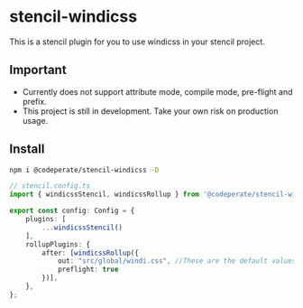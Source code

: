 # stencil-windicss
This is a stencil plugin for you to use windicss in your stencil project.
## Important

- Currently does not support attribute mode, compile mode, pre-flight and prefix.
- This project is still in development. Take your own risk on production usage.

## Install

```bash
npm i @codeperate/stencil-windicss -D
```

```ts
// stencil.config.ts
import { windicssStencil, windicssRollup } from '@codeperate/stencil-windicss'

export const config: Config = {
    plugins: [
        ...windicssStencil()
    ],
    rollupPlugins: {
		after: [windicssRollup({
            out: "src/global/windi.css", //These are the default values.
            preflight: true
        })],
    },
};
```